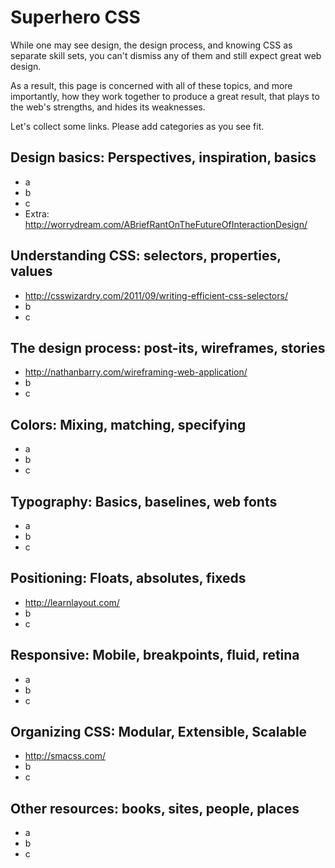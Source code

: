 # Superhero CSS

While one may see design, the design process, and knowing CSS as separate skill sets,
you can't dismiss any of them and still expect great web design.

As a result, this page is concerned with all of these topics, and more importantly,
how they work together to produce a great result, that plays to the web's strengths,
and hides its weaknesses.

Let's collect some links. Please add categories as you see fit.


## Design basics: Perspectives, inspiration, basics

* a
* b
* c
* Extra: http://worrydream.com/ABriefRantOnTheFutureOfInteractionDesign/


## Understanding CSS: selectors, properties, values

* http://csswizardry.com/2011/09/writing-efficient-css-selectors/
* b
* c


## The design process: post-its, wireframes, stories

* http://nathanbarry.com/wireframing-web-application/
* b
* c


## Colors: Mixing, matching, specifying

* a
* b
* c


## Typography: Basics, baselines, web fonts

* a
* b
* c


## Positioning: Floats, absolutes, fixeds

* http://learnlayout.com/
* b
* c


## Responsive: Mobile, breakpoints, fluid, retina

* a
* b
* c

## Organizing CSS: Modular, Extensible, Scalable

* http://smacss.com/
* b
* c


## Other resources: books, sites, people, places

* a
* b
* c
